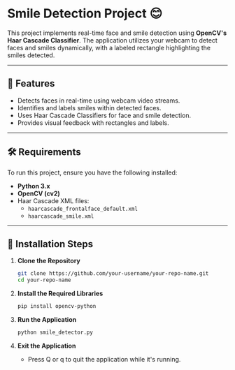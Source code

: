 # Smile Detection Project 😊  

This project implements real-time face and smile detection using **OpenCV's Haar Cascade Classifier**. The application utilizes your webcam to detect faces and smiles dynamically, with a labeled rectangle highlighting the smiles detected.

---

## 📂 Features  
- Detects faces in real-time using webcam video streams.  
- Identifies and labels smiles within detected faces.  
- Uses Haar Cascade Classifiers for face and smile detection.  
- Provides visual feedback with rectangles and labels.

---

## 🛠️ Requirements  
To run this project, ensure you have the following installed:  
- **Python 3.x**  
- **OpenCV (cv2)**  
- Haar Cascade XML files:  
  - `haarcascade_frontalface_default.xml`  
  - `haarcascade_smile.xml`  

---

## 🚀 Installation Steps  

1. **Clone the Repository**  
   ```bash
   git clone https://github.com/your-username/your-repo-name.git
   cd your-repo-name
   ```
   
2. **Install the Required Libraries**
   ```bash
   pip install opencv-python
   ```
   
3. **Run the Application**
   ```bash
   python smile_detector.py
   ```

4. **Exit the Application**
   - Press Q or q to quit the application while it's running.


